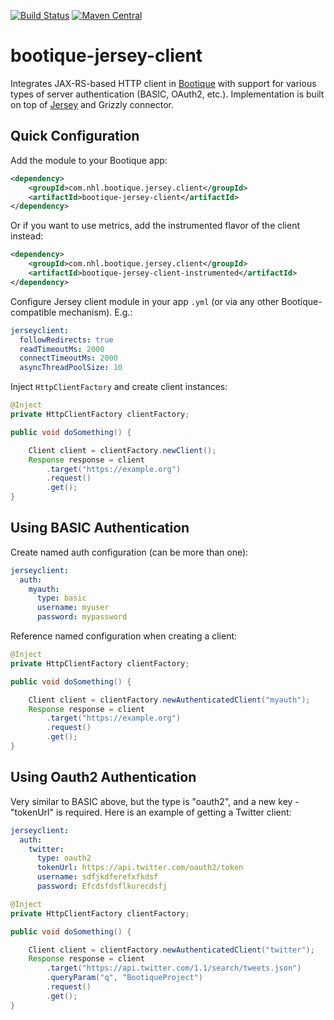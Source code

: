 [![Build Status](https://travis-ci.org/nhl/bootique-jersey-client.svg)](https://travis-ci.org/nhl/bootique-jersey-client)
[![Maven Central](https://maven-badges.herokuapp.com/maven-central/com.nhl.bootique.jersey.client/bootique-jersey-client/badge.svg)](https://maven-badges.herokuapp.com/maven-central/com.nhl.bootique.jersey.client/bootique-jersey-client/)

# bootique-jersey-client

Integrates JAX-RS-based HTTP client in [Bootique](https://github.com/nhl/bootique) with support for various types of 
server authentication (BASIC, OAuth2, etc.). Implementation is built on top of [Jersey](https://jersey.java.net/) 
and Grizzly connector.
 
## Quick Configuration

Add the module to your Bootique app:

```xml
<dependency>
	<groupId>com.nhl.bootique.jersey.client</groupId>
	<artifactId>bootique-jersey-client</artifactId>
</dependency>
```

Or if you want to use metrics, add the instrumented flavor of the client instead:

```xml
<dependency>
	<groupId>com.nhl.bootique.jersey.client</groupId>
	<artifactId>bootique-jersey-client-instrumented</artifactId>
</dependency>
```

Configure Jersey client module in your app ```.yml``` (or via any other Bootique-compatible mechanism). E.g.:

```yml
jerseyclient:
  followRedirects: true
  readTimeoutMs: 2000
  connectTimeoutMs: 2000
  asyncThreadPoolSize: 10
```

Inject ```HttpClientFactory``` and create client instances:

```java
@Inject
private HttpClientFactory clientFactory;

public void doSomething() {

    Client client = clientFactory.newClient();
    Response response = client
        .target("https://example.org")
        .request()
        .get();
} 
```

## Using BASIC Authentication

Create named auth configuration (can be more than one):

```yml
jerseyclient:
  auth:
    myauth:
      type: basic
      username: myuser
      password: mypassword
```

Reference named configuration when creating a client:
```java
@Inject
private HttpClientFactory clientFactory;

public void doSomething() {

    Client client = clientFactory.newAuthenticatedClient("myauth");
    Response response = client
        .target("https://example.org")
        .request()
        .get();
} 
```

## Using Oauth2 Authentication

Very similar to BASIC above, but the type is "oauth2", and a new key - "tokenUrl" is required. Here is an example of
getting a Twitter client:

```yml
jerseyclient:
  auth:
    twitter:
      type: oauth2
      tokenUrl: https://api.twitter.com/oauth2/token
      username: sdfjkdferefxfkdsf
      password: Efcdsfdsflkurecdsfj 
```

```java
@Inject
private HttpClientFactory clientFactory;

public void doSomething() {

    Client client = clientFactory.newAuthenticatedClient("twitter");
    Response response = client
        .target("https://api.twitter.com/1.1/search/tweets.json")
        .queryParam("q", "BootiqueProject") 
        .request()
        .get();
} 
```